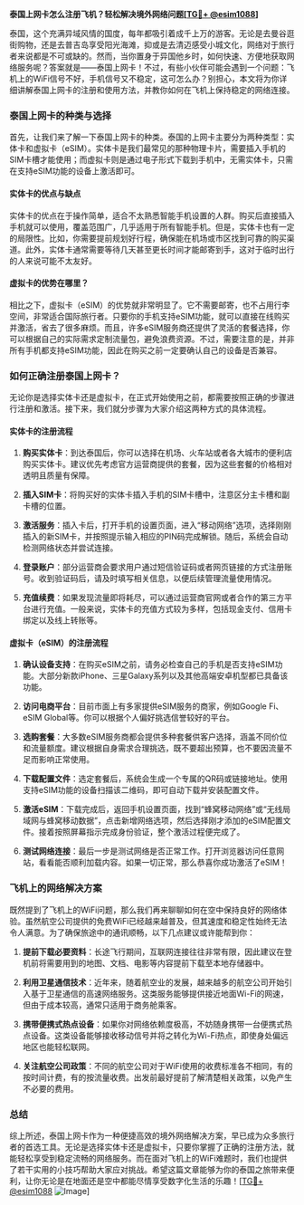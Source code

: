 **泰国上网卡怎么注册飞机？轻松解决境外网络问题[[TG💪+ @esim1088](https://t.me/s/esim1088)]**

泰国，这个充满异域风情的国度，每年都吸引着成千上万的游客。无论是去曼谷逛街购物，还是去普吉岛享受阳光海滩，抑或是去清迈感受小城文化，网络对于旅行者来说都是不可或缺的。然而，当你置身于异国他乡时，如何快速、方便地获取网络服务呢？答案就是——泰国上网卡！不过，有些小伙伴可能会遇到一个问题：飞机上的WiFi信号不好，手机信号又不稳定，这可怎么办？别担心，本文将为你详细讲解泰国上网卡的注册和使用方法，并教你如何在飞机上保持稳定的网络连接。

### 泰国上网卡的种类与选择

首先，让我们来了解一下泰国上网卡的种类。泰国的上网卡主要分为两种类型：实体卡和虚拟卡（eSIM）。实体卡是我们最常见的那种物理卡片，需要插入手机的SIM卡槽才能使用；而虚拟卡则是通过电子形式下载到手机中，无需实体卡，只需在支持eSIM功能的设备上激活即可。

#### 实体卡的优点与缺点

实体卡的优点在于操作简单，适合不太熟悉智能手机设置的人群。购买后直接插入手机就可以使用，覆盖范围广，几乎适用于所有智能手机。但是，实体卡也有一定的局限性。比如，你需要提前规划好行程，确保能在机场或市区找到可靠的购买渠道。此外，实体卡通常需要等待几天甚至更长时间才能邮寄到手，这对于临时出行的人来说可能不太友好。

#### 虚拟卡的优势在哪里？

相比之下，虚拟卡（eSIM）的优势就非常明显了。它不需要邮寄，也不占用行李空间，非常适合国际旅行者。只要你的手机支持eSIM功能，就可以直接在线购买并激活，省去了很多麻烦。而且，许多eSIM服务商还提供了灵活的套餐选择，你可以根据自己的实际需求定制流量包，避免浪费资源。不过，需要注意的是，并非所有手机都支持eSIM功能，因此在购买之前一定要确认自己的设备是否兼容。

### 如何正确注册泰国上网卡？

无论你是选择实体卡还是虚拟卡，在正式开始使用之前，都需要按照正确的步骤进行注册和激活。接下来，我们就分步骤为大家介绍这两种方式的具体流程。

#### 实体卡的注册流程

1. **购买实体卡**：到达泰国后，你可以选择在机场、火车站或者各大城市的便利店购买实体卡。建议优先考虑官方运营商提供的套餐，因为这些套餐的价格相对透明且质量有保障。
   
2. **插入SIM卡**：将购买好的实体卡插入手机的SIM卡槽中，注意区分主卡槽和副卡槽的位置。

3. **激活服务**：插入卡后，打开手机的设置页面，进入“移动网络”选项，选择刚刚插入的新SIM卡，并按照提示输入相应的PIN码完成解锁。随后，系统会自动检测网络状态并尝试连接。

4. **登录账户**：部分运营商会要求用户通过短信验证码或者网页链接的方式注册账号。收到验证码后，请及时填写相关信息，以便后续管理流量使用情况。

5. **充值续费**：如果发现流量即将耗尽，可以通过运营商官网或者合作的第三方平台进行充值。一般来说，实体卡的充值方式较为多样，包括现金支付、信用卡绑定以及线上转账等。

#### 虚拟卡（eSIM）的注册流程

1. **确认设备支持**：在购买eSIM之前，请务必检查自己的手机是否支持eSIM功能。大部分新款iPhone、三星Galaxy系列以及其他高端安卓机型都已具备该功能。

2. **访问电商平台**：目前市面上有多家提供eSIM服务的商家，例如Google Fi、eSIM Global等。你可以根据个人偏好挑选信誉较好的平台。

3. **选购套餐**：大多数eSIM服务商都会提供多种套餐供客户选择，涵盖不同价位和流量额度。建议根据自身需求合理挑选，既不要超出预算，也不要因流量不足而影响正常使用。

4. **下载配置文件**：选定套餐后，系统会生成一个专属的QR码或链接地址。使用支持eSIM功能的设备扫描该二维码，即可自动下载并安装配置文件。

5. **激活eSIM**：下载完成后，返回手机设置页面，找到“蜂窝移动网络”或“无线局域网与蜂窝移动数据”，点击新增网络选项，然后选择刚才添加的eSIM配置文件。接着按照屏幕指示完成身份验证，整个激活过程便完成了。

6. **测试网络连接**：最后一步是测试网络是否正常工作。打开浏览器访问任意网站，看看能否顺利加载内容。如果一切正常，那么恭喜你成功激活了eSIM！

### 飞机上的网络解决方案

既然提到了飞机上的WiFi问题，那么我们再来聊聊如何在空中保持良好的网络体验。虽然航空公司提供的免费WiFi已经越来越普及，但其速度和稳定性始终无法令人满意。为了确保旅途中的通讯顺畅，以下几点建议或许能帮到你：

1. **提前下载必要资料**：长途飞行期间，互联网连接往往非常有限，因此建议在登机前将需要用到的地图、文档、电影等内容提前下载至本地存储器中。

2. **利用卫星通信技术**：近年来，随着航空业的发展，越来越多的航空公司开始引入基于卫星通信的高速网络服务。这类服务能够提供接近地面Wi-Fi的网速，但由于成本较高，通常只适用于商务舱乘客。

3. **携带便携式热点设备**：如果你对网络依赖度极高，不妨随身携带一台便携式热点设备。这类设备能够接收移动信号并将之转化为Wi-Fi热点，即使身处偏远地区也能轻松联网。

4. **关注航空公司政策**：不同的航空公司对于WiFi使用的收费标准各不相同，有的按时间计费，有的按流量收费。出发前最好提前了解清楚相关政策，以免产生不必要的费用。

### 总结

综上所述，泰国上网卡作为一种便捷高效的境外网络解决方案，早已成为众多旅行者的首选工具。无论是选择实体卡还是虚拟卡，只要你掌握了正确的注册方法，就能轻松享受到稳定流畅的网络服务。而在面对飞机上的WiFi难题时，我们也提供了若干实用的小技巧帮助大家应对挑战。希望这篇文章能够为你的泰国之旅带来便利，让你无论是在地面还是空中都能尽情享受数字化生活的乐趣！[[TG💪+ @esim1088](https://t.me/s/esim1088) ![Image](https://i.postimg.cc/4NQfJmqS/Snipaste-2025-05-13-00-14-12.png)]